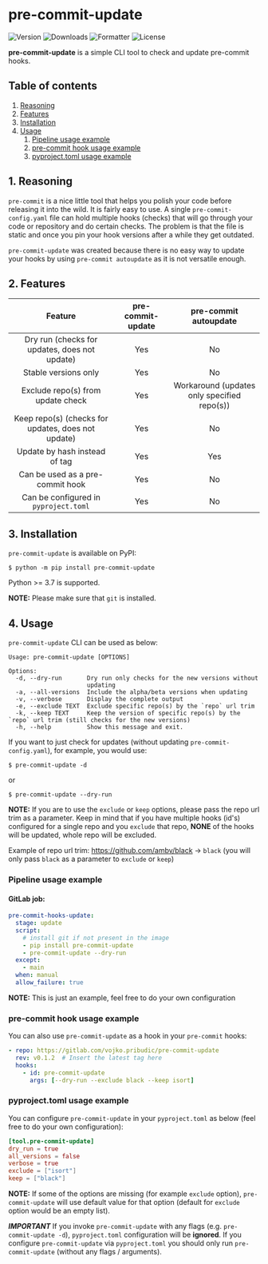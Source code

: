# pre-commit-update

![Version](https://img.shields.io/pypi/pyversions/pre-commit-update)
![Downloads](https://pepy.tech/badge/pre-commit-update)
![Formatter](https://img.shields.io/badge/code%20style-black-black)
![License](https://img.shields.io/pypi/l/pre-commit-update)

**pre-commit-update** is a simple CLI tool to check and update pre-commit hooks.

## Table of contents

1. [ Reasoning ](#reasoning)
2. [ Features ](#features)
3. [ Installation ](#installation)
4. [ Usage ](#usage)
    1. [ Pipeline usage example ](#usage-pipeline)
    2. [ pre-commit hook usage example ](#usage-hook)
    3. [ pyproject.toml usage example ](#usage-pyproject)

<a name="reasoning"></a>
## 1. Reasoning

`pre-commit` is a nice little tool that helps you polish your code before releasing it into the wild.
It is fairly easy to use. A single `pre-commit-config.yaml` file can hold multiple hooks (checks) that will go through
your code or repository and do certain checks. The problem is that the file is static and once you pin your hook versions
after a while they get outdated.

`pre-commit-update` was created because there is no easy way to update your hooks by using
`pre-commit autoupdate` as it is not versatile enough.


<a name="features"></a>
## 2. Features

|                      Feature                       | pre-commit-update |            pre-commit autoupdate            |
|:--------------------------------------------------:|:-----------------:|:-------------------------------------------:|
|   Dry run (checks for updates, does not update)    |        Yes        |                     No                      |
|                Stable versions only                |        Yes        |                     No                      |
|         Exclude repo(s) from update check          |        Yes        | Workaround (updates only specified repo(s)) |
| Keep repo(s) (checks for updates, does not update) |        Yes        |                     No                      |
|           Update by hash instead of tag            |        Yes        |                     Yes                     |
|          Can be used as a pre-commit hook          |        Yes        |                     No                      |
|       Can be configured in `pyproject.toml`        |        Yes        |                     No                      |


<a name="installation"></a>
## 3. Installation

`pre-commit-update` is available on PyPI:
```console 
$ python -m pip install pre-commit-update
```
Python >= 3.7 is supported.

**NOTE:** Please make sure that `git` is installed.


<a name="usage"></a>
## 4. Usage

`pre-commit-update` CLI can be used as below:

```console
Usage: pre-commit-update [OPTIONS]

Options:
  -d, --dry-run       Dry run only checks for the new versions without
                      updating
  -a, --all-versions  Include the alpha/beta versions when updating
  -v, --verbose       Display the complete output
  -e, --exclude TEXT  Exclude specific repo(s) by the `repo` url trim
  -k, --keep TEXT     Keep the version of specific repo(s) by the `repo` url trim (still checks for the new versions)
  -h, --help          Show this message and exit.
```

If you want to just check for updates (without updating `pre-commit-config.yaml`), for example, you would use:
```console
$ pre-commit-update -d
```
or
```console
$ pre-commit-update --dry-run
```

**NOTE:** If you are to use the `exclude` or `keep` options, please pass the repo url trim as a parameter.
Keep in mind that if you have multiple hooks (id's) configured for a single repo and you `exclude` that repo,
**NONE** of the hooks will be updated, whole repo will be excluded.

Example of repo url trim: https://github.com/ambv/black -> `black` (you will only pass `black` as a parameter to
`exclude` or `keep`)

<a name="usage-pipeline"></a>
### Pipeline usage example
#### GitLab job:

```yaml
pre-commit-hooks-update:
  stage: update
  script:
    # install git if not present in the image
    - pip install pre-commit-update
    - pre-commit-update --dry-run
  except:
    - main
  when: manual
  allow_failure: true
```

**NOTE:** This is just an example, feel free to do your own configuration

<a name="usage-hook"></a>
### pre-commit hook usage example

You can also use `pre-commit-update` as a hook in your `pre-commit` hooks:

```yaml
- repo: https://gitlab.com/vojko.pribudic/pre-commit-update
  rev: v0.1.2  # Insert the latest tag here
  hooks:
    - id: pre-commit-update
      args: [--dry-run --exclude black --keep isort]
```

<a name="usage-pyproject"></a>
### pyproject.toml usage example

You can configure `pre-commit-update` in your `pyproject.toml` as below (feel free to do your own configuration):

```toml
[tool.pre-commit-update]
dry_run = true
all_versions = false
verbose = true
exclude = ["isort"]
keep = ["black"]
```

**NOTE:** If some of the options are missing (for example `exclude` option), `pre-commit-update`
will use default value for that option (default for `exclude` option would be an empty list).

***IMPORTANT*** If you invoke `pre-commit-update` with any flags (e.g. `pre-commit-update -d`),
`pyproject.toml` configuration will be **ignored**. If you configure `pre-commit-update` via `pyproject.toml`
you should only run `pre-commit-update` (without any flags / arguments).
